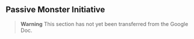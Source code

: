 ## Passive Monster Initiative

> **Warning**
> This section has not yet been transferred from the Google Doc.
